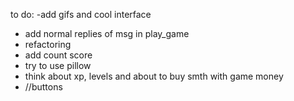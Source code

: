 to do:
-add gifs and cool interface

- add normal replies of msg in play_game
- refactoring
- add count score
- try to use pillow
- think about xp, levels and about to buy smth with game money
- //buttons
